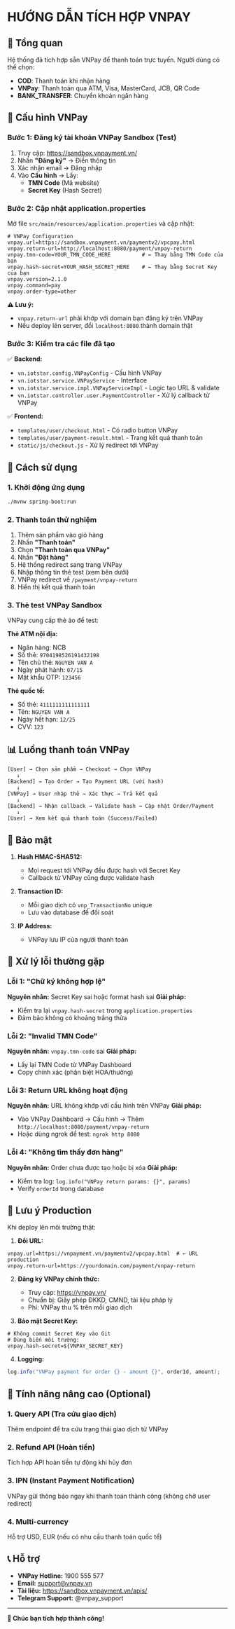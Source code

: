 ﻿# HƯỚNG DẪN TÍCH HỢP VNPAY

## 📌 Tổng quan

Hệ thống đã tích hợp sẵn VNPay để thanh toán trực tuyến. Người dùng có thể chọn:

-    **COD**: Thanh toán khi nhận hàng
-    **VNPay**: Thanh toán qua ATM, Visa, MasterCard, JCB, QR Code
-    **BANK_TRANSFER**: Chuyển khoản ngân hàng

## 🔧 Cấu hình VNPay

### Bước 1: Đăng ký tài khoản VNPay Sandbox (Test)

1. Truy cập: https://sandbox.vnpayment.vn/
2. Nhấn **"Đăng ký"** → Điền thông tin
3. Xác nhận email → Đăng nhập
4. Vào **Cấu hình** → Lấy:
     - **TMN Code** (Mã website)
     - **Secret Key** (Hash Secret)

### Bước 2: Cập nhật application.properties

Mở file `src/main/resources/application.properties` và cập nhật:

```properties
# VNPay Configuration
vnpay.url=https://sandbox.vnpayment.vn/paymentv2/vpcpay.html
vnpay.return-url=http://localhost:8080/payment/vnpay-return
vnpay.tmn-code=YOUR_TMN_CODE_HERE          # ← Thay bằng TMN Code của bạn
vnpay.hash-secret=YOUR_HASH_SECRET_HERE    # ← Thay bằng Secret Key của bạn
vnpay.version=2.1.0
vnpay.command=pay
vnpay.order-type=other
```

**⚠️ Lưu ý:**

-    `vnpay.return-url` phải khớp với domain bạn đăng ký trên VNPay
-    Nếu deploy lên server, đổi `localhost:8080` thành domain thật

### Bước 3: Kiểm tra các file đã tạo

✅ **Backend:**

-    `vn.iotstar.config.VNPayConfig` - Cấu hình VNPay
-    `vn.iotstar.service.VNPayService` - Interface
-    `vn.iotstar.service.impl.VNPayServiceImpl` - Logic tạo URL & validate
-    `vn.iotstar.controller.user.PaymentController` - Xử lý callback từ VNPay

✅ **Frontend:**

-    `templates/user/checkout.html` - Có radio button VNPay
-    `templates/user/payment-result.html` - Trang kết quả thanh toán
-    `static/js/checkout.js` - Xử lý redirect tới VNPay

## 🚀 Cách sử dụng

### 1. Khởi động ứng dụng

```bash
./mvnw spring-boot:run
```

### 2. Thanh toán thử nghiệm

1. Thêm sản phẩm vào giỏ hàng
2. Nhấn **"Thanh toán"**
3. Chọn **"Thanh toán qua VNPay"**
4. Nhấn **"Đặt hàng"**
5. Hệ thống redirect sang trang VNPay
6. Nhập thông tin thẻ test (xem bên dưới)
7. VNPay redirect về `/payment/vnpay-return`
8. Hiển thị kết quả thanh toán

### 3. Thẻ test VNPay Sandbox

VNPay cung cấp thẻ ảo để test:

**Thẻ ATM nội địa:**

-    Ngân hàng: NCB
-    Số thẻ: `9704198526191432198`
-    Tên chủ thẻ: `NGUYEN VAN A`
-    Ngày phát hành: `07/15`
-    Mật khẩu OTP: `123456`

**Thẻ quốc tế:**

-    Số thẻ: `4111111111111111`
-    Tên: `NGUYEN VAN A`
-    Ngày hết hạn: `12/25`
-    CVV: `123`

## 📊 Luồng thanh toán VNPay

```
[User] → Chọn sản phẩm → Checkout → Chọn VNPay
   ↓
[Backend] → Tạo Order → Tạo Payment URL (với hash)
   ↓
[VNPay] → User nhập thẻ → Xác thực → Trả kết quả
   ↓
[Backend] → Nhận callback → Validate hash → Cập nhật Order/Payment
   ↓
[User] → Xem kết quả thanh toán (Success/Failed)
```

## 🔐 Bảo mật

1. **Hash HMAC-SHA512:**

     - Mọi request tới VNPay đều được hash với Secret Key
     - Callback từ VNPay cũng được validate hash

2. **Transaction ID:**

     - Mỗi giao dịch có `vnp_TransactionNo` unique
     - Lưu vào database để đối soát

3. **IP Address:**
     - VNPay lưu IP của người thanh toán

## 🐛 Xử lý lỗi thường gặp

### Lỗi 1: "Chữ ký không hợp lệ"

**Nguyên nhân:** Secret Key sai hoặc format hash sai
**Giải pháp:**

-    Kiểm tra lại `vnpay.hash-secret` trong `application.properties`
-    Đảm bảo không có khoảng trắng thừa

### Lỗi 2: "Invalid TMN Code"

**Nguyên nhân:** `vnpay.tmn-code` sai
**Giải pháp:**

-    Lấy lại TMN Code từ VNPay Dashboard
-    Copy chính xác (phân biệt HOA/thường)

### Lỗi 3: Return URL không hoạt động

**Nguyên nhân:** URL không khớp với cấu hình trên VNPay
**Giải pháp:**

-    Vào VNPay Dashboard → Cấu hình → Thêm `http://localhost:8080/payment/vnpay-return`
-    Hoặc dùng ngrok để test: `ngrok http 8080`

### Lỗi 4: "Không tìm thấy đơn hàng"

**Nguyên nhân:** Order chưa được tạo hoặc bị xóa
**Giải pháp:**

-    Kiểm tra log: `log.info("VNPay return params: {}", params)`
-    Verify `orderId` trong database

## 📝 Lưu ý Production

Khi deploy lên môi trường thật:

1. **Đổi URL:**

```properties
vnpay.url=https://vnpayment.vn/paymentv2/vpcpay.html  # ← URL production
vnpay.return-url=https://yourdomain.com/payment/vnpay-return
```

2. **Đăng ký VNPay chính thức:**

     - Truy cập: https://vnpay.vn/
     - Chuẩn bị: Giấy phép ĐKKD, CMND, tài liệu pháp lý
     - Phí: VNPay thu % trên mỗi giao dịch

3. **Bảo mật Secret Key:**

```properties
# Không commit Secret Key vào Git
# Dùng biến môi trường:
vnpay.hash-secret=${VNPAY_SECRET_KEY}
```

4. **Logging:**

```java
log.info("VNPay payment for order {} - amount {}", orderId, amount);
```

## 🎯 Tính năng nâng cao (Optional)

### 1. Query API (Tra cứu giao dịch)

Thêm endpoint để tra cứu trạng thái giao dịch từ VNPay

### 2. Refund API (Hoàn tiền)

Tích hợp API hoàn tiền tự động khi hủy đơn

### 3. IPN (Instant Payment Notification)

VNPay gửi thông báo ngay khi thanh toán thành công (không chờ user redirect)

### 4. Multi-currency

Hỗ trợ USD, EUR (nếu có nhu cầu thanh toán quốc tế)

## 📞 Hỗ trợ

-    **VNPay Hotline:** 1900 555 577
-    **Email:** support@vnpay.vn
-    **Tài liệu:** https://sandbox.vnpayment.vn/apis/
-    **Telegram Support:** @vnpay_support

---

**🎉 Chúc bạn tích hợp thành công!**
